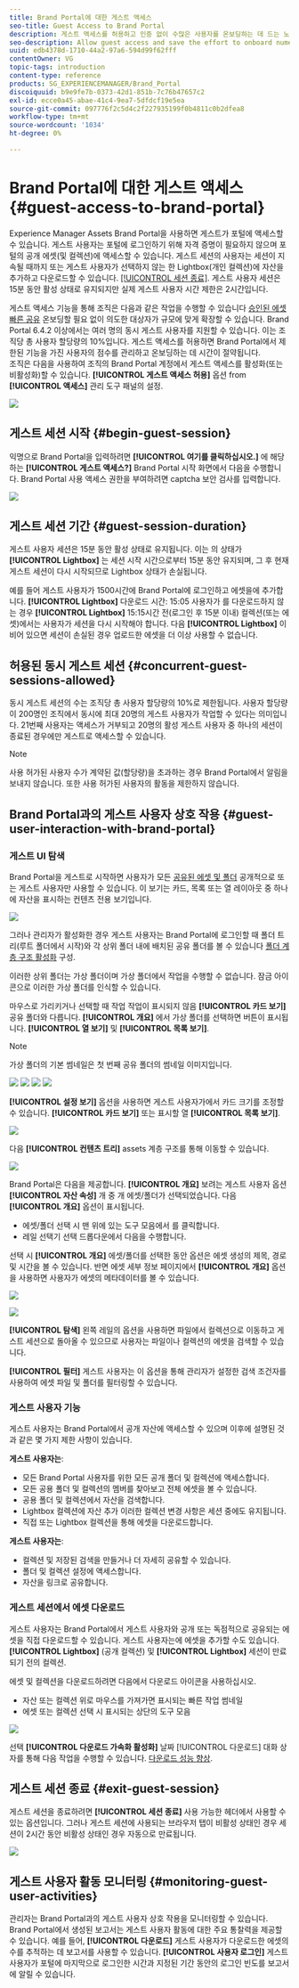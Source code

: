 ```yaml
---
title: Brand Portal에 대한 게스트 액세스
seo-title: Guest Access to Brand Portal
description: 게스트 액세스를 허용하고 인증 없이 수많은 사용자를 온보딩하는 데 드는 노력을 절약하십시오.
seo-description: Allow guest access and save the effort to onboard numerous users without authentication.
uuid: edb4378d-1710-44a2-97a6-594d99f62fff
contentOwner: VG
topic-tags: introduction
content-type: reference
products: SG_EXPERIENCEMANAGER/Brand_Portal
discoiquuid: b9e9fe7b-0373-42d1-851b-7c76b47657c2
exl-id: ecce0a45-abae-41c4-9ea7-5dfdcf19e5ea
source-git-commit: 097776f2c5d4c2f227935199f0b4811c0b2dfea8
workflow-type: tm+mt
source-wordcount: '1034'
ht-degree: 0%

---
```


# Brand Portal에 대한 게스트 액세스 {#guest-access-to-brand-portal}

Experience Manager Assets Brand Portal을 사용하면 게스트가 포털에 액세스할 수 있습니다. 게스트 사용자는 포털에 로그인하기 위해 자격 증명이 필요하지 않으며 포털의 공개 에셋(및 컬렉션)에 액세스할 수 있습니다. 게스트 세션의 사용자는 세션이 지속될 때까지 또는 게스트 사용자가 선택하지 않는 한 Lightbox(개인 컬렉션)에 자산을 추가하고 다운로드할 수 있습니다. [[!UICONTROL 세션 종료]](#exit-guest-session). 게스트 사용자 세션은 15분 동안 활성 상태로 유지되지만 실제 게스트 사용자 시간 제한은 2시간입니다.

게스트 액세스 기능을 통해 조직은 다음과 같은 작업을 수행할 수 있습니다 [승인된 에셋 빠른 공유](../using/brand-portal-sharing-folders.md#how-to-share-folders) 온보딩할 필요 없이 의도한 대상자가 규모에 맞게 확장할 수 있습니다. Brand Portal 6.4.2 이상에서는 여러 명의 동시 게스트 사용자를 지원할 수 있습니다. 이는 조직당 총 사용자 할당량의 10%입니다. 게스트 액세스를 허용하면 Brand Portal에서 제한된 기능을 가진 사용자의 점수를 관리하고 온보딩하는 데 시간이 절약됩니다.\
조직은 다음을 사용하여 조직의 Brand Portal 계정에서 게스트 액세스를 활성화(또는 비활성화)할 수 있습니다. **[!UICONTROL 게스트 액세스 허용]** 옵션 from **[!UICONTROL 액세스]** 관리 도구 패널의 설정.

<!--
Comment Type: annotation
Last Modified By: mgulati
Last Modified Date: 2018-08-17T10:42:59.879-0400
Removed the first para: "AEM Assets Brand Portal allows public users to enter the portal anonymously and have restricted access to the allowed public resources as guests. Organization users with guest role need not seek access and authentication from administrators."
-->

![](assets/enable-guest-access.png)

## 게스트 세션 시작 {#begin-guest-session}

익명으로 Brand Portal을 입력하려면 **[!UICONTROL 여기를 클릭하십시오.]** 에 해당하는 **[!UICONTROL 게스트 액세스?]** Brand Portal 시작 화면에서 다음을 수행합니다. Brand Portal 사용 액세스 권한을 부여하려면 captcha 보안 검사를 입력합니다.

![](assets/bp-login-screen.png)

## 게스트 세션 기간 {#guest-session-duration}

게스트 사용자 세션은 15분 동안 활성 상태로 유지됩니다.
이는 의 상태가 **[!UICONTROL Lightbox]** 는 세션 시작 시간으로부터 15분 동안 유지되며, 그 후 현재 게스트 세션이 다시 시작되므로 Lightbox 상태가 손실됩니다.

예를 들어 게스트 사용자가 1500시간에 Brand Portal에 로그인하고 에셋을에 추가합니다. **[!UICONTROL Lightbox]** 다운로드 시간: 15:05 사용자가 를 다운로드하지 않는 경우 **[!UICONTROL Lightbox]** 15:15시간 전(로그인 후 15분 이내) 컬렉션(또는 에셋)에서는 사용자가 세션을 다시 시작해야 합니다. 다음 **[!UICONTROL Lightbox]** 이 비어 있으면 세션이 손실된 경우 업로드한 에셋을 더 이상 사용할 수 없습니다.

## 허용된 동시 게스트 세션 {#concurrent-guest-sessions-allowed}

동시 게스트 세션의 수는 조직당 총 사용자 할당량의 10%로 제한됩니다. 사용자 할당량이 200명인 조직에서 동시에 최대 20명의 게스트 사용자가 작업할 수 있다는 의미입니다. 21번째 사용자는 액세스가 거부되고 20명의 활성 게스트 사용자 중 하나의 세션이 종료된 경우에만 게스트로 액세스할 수 있습니다.

>[!NOTE]
>
>사용 허가된 사용자 수가 계약된 값(할당량)을 초과하는 경우 Brand Portal에서 알림을 보내지 않습니다. 또한 사용 허가된 사용자의 활동을 제한하지 않습니다.

## Brand Portal과의 게스트 사용자 상호 작용 {#guest-user-interaction-with-brand-portal}

### 게스트 UI 탐색

Brand Portal을 게스트로 시작하면 사용자가 모든 [공유된 에셋 및 폴더](../using/brand-portal-sharing-folders.md#sharefolders) 공개적으로 또는 게스트 사용자만 사용할 수 있습니다. 이 보기는 카드, 목록 또는 열 레이아웃 중 하나에 자산을 표시하는 컨텐츠 전용 보기입니다.

![](assets/disabled-folder-hierarchy1.png)

그러나 관리자가 활성화한 경우 게스트 사용자는 Brand Portal에 로그인할 때 폴더 트리(루트 폴더에서 시작)와 각 상위 폴더 내에 배치된 공유 폴더를 볼 수 있습니다 [폴더 계층 구조 활성화](../using/brand-portal-general-configuration.md#main-pars-header-1621071021) 구성.

이러한 상위 폴더는 가상 폴더이며 가상 폴더에서 작업을 수행할 수 없습니다. 잠금 아이콘으로 이러한 가상 폴더를 인식할 수 있습니다.

마우스로 가리키거나 선택할 때 작업 작업이 표시되지 않음 **[!UICONTROL 카드 보기]**&#x200B;공유 폴더와 다릅니다. **[!UICONTROL 개요]** 에서 가상 폴더를 선택하면 버튼이 표시됩니다. **[!UICONTROL 열 보기]** 및 **[!UICONTROL 목록 보기]**.

>[!NOTE]
>
>가상 폴더의 기본 썸네일은 첫 번째 공유 폴더의 썸네일 이미지입니다.

![](assets/enabled-hierarchy1.png) ![](assets/hierarchy1-nonadmin.png) ![](assets/hierarchy-nonadmin.png) ![](assets/hierarchy2-nonadmin.png)

**[!UICONTROL 설정 보기]** 옵션을 사용하면 게스트 사용자가에서 카드 크기를 조정할 수 있습니다. **[!UICONTROL 카드 보기]** 또는 표시할 열 **[!UICONTROL 목록 보기]**.

![](assets/nav-guest-user.png)

다음 **[!UICONTROL 컨텐츠 트리]** assets 계층 구조를 통해 이동할 수 있습니다.

![](assets/guest-login-ui.png)

Brand Portal은 다음을 제공합니다. **[!UICONTROL 개요]** 보려는 게스트 사용자 옵션 **[!UICONTROL 자산 속성]** 개 중 개 에셋/폴더가 선택되었습니다. 다음 **[!UICONTROL 개요]** 옵션이 표시됩니다.

* 에셋/폴더 선택 시 맨 위에 있는 도구 모음에서 를 클릭합니다.
* 레일 선택기 선택 드롭다운에서 다음을 수행합니다.

선택 시 **[!UICONTROL 개요]** 에셋/폴더를 선택한 동안 옵션은 에셋 생성의 제목, 경로 및 시간을 볼 수 있습니다. 반면 에셋 세부 정보 페이지에서 **[!UICONTROL 개요]** 옵션을 사용하면 사용자가 에셋의 메타데이터를 볼 수 있습니다.

![](assets/overview-option-1.png)

![](assets/overview-rail-selector-1.png)

**[!UICONTROL 탐색]** 왼쪽 레일의 옵션을 사용하면 파일에서 컬렉션으로 이동하고 게스트 세션으로 돌아올 수 있으므로 사용자는 파일이나 컬렉션의 에셋을 검색할 수 있습니다.

**[!UICONTROL 필터]** 게스트 사용자는 이 옵션을 통해 관리자가 설정한 검색 조건자를 사용하여 에셋 파일 및 폴더를 필터링할 수 있습니다.

### 게스트 사용자 기능

게스트 사용자는 Brand Portal에서 공개 자산에 액세스할 수 있으며 이후에 설명된 것과 같은 몇 가지 제한 사항이 있습니다.

**게스트 사용자는**:

* 모든 Brand Portal 사용자를 위한 모든 공개 폴더 및 컬렉션에 액세스합니다.
* 모든 공용 폴더 및 컬렉션의 멤버를 찾아보고 전체 에셋을 볼 수 있습니다.
* 공용 폴더 및 컬렉션에서 자산을 검색합니다.
* Lightbox 컬렉션에 자산 추가 이러한 컬렉션 변경 사항은 세션 중에도 유지됩니다.
* 직접 또는 Lightbox 컬렉션을 통해 에셋을 다운로드합니다.

**게스트 사용자는**:

* 컬렉션 및 저장된 검색을 만들거나 더 자세히 공유할 수 있습니다.
* 폴더 및 컬렉션 설정에 액세스합니다.
* 자산을 링크로 공유합니다.

### 게스트 세션에서 에셋 다운로드

게스트 사용자는 Brand Portal에서 게스트 사용자와 공개 또는 독점적으로 공유되는 에셋을 직접 다운로드할 수 있습니다. 게스트 사용자는에 에셋을 추가할 수도 있습니다. **[!UICONTROL Lightbox]** (공개 컬렉션) 및 **[!UICONTROL Lightbox]** 세션이 만료되기 전의 컬렉션.

에셋 및 컬렉션을 다운로드하려면 다음에서 다운로드 아이콘을 사용하십시오.

* 자산 또는 컬렉션 위로 마우스를 가져가면 표시되는 빠른 작업 썸네일
* 에셋 또는 컬렉션 선택 시 표시되는 상단의 도구 모음

![](assets/download-on-guest.png)

선택 **[!UICONTROL 다운로드 가속화 활성화]** 날짜 [!UICONTROL 다운로드] 대화 상자를 통해 다음 작업을 수행할 수 있습니다. [다운로드 성능 향상](../using/accelerated-download.md).

## 게스트 세션 종료 {#exit-guest-session}

게스트 세션을 종료하려면 **[!UICONTROL 세션 종료]** 사용 가능한 헤더에서 사용할 수 있는 옵션입니다. 그러나 게스트 세션에 사용되는 브라우저 탭이 비활성 상태인 경우 세션이 2시간 동안 비활성 상태인 경우 자동으로 만료됩니다.

![](assets/end-guest-session.png)

## 게스트 사용자 활동 모니터링 {#monitoring-guest-user-activities}

관리자는 Brand Portal과의 게스트 사용자 상호 작용을 모니터링할 수 있습니다. Brand Portal에서 생성된 보고서는 게스트 사용자 활동에 대한 주요 통찰력을 제공할 수 있습니다. 예를 들어, **[!UICONTROL 다운로드]** 게스트 사용자가 다운로드한 에셋의 수를 추적하는 데 보고서를 사용할 수 있습니다. **[!UICONTROL 사용자 로그인]** 게스트 사용자가 포털에 마지막으로 로그인한 시간과 지정된 기간 동안의 로그인 빈도를 보고서에 알릴 수 있습니다.
